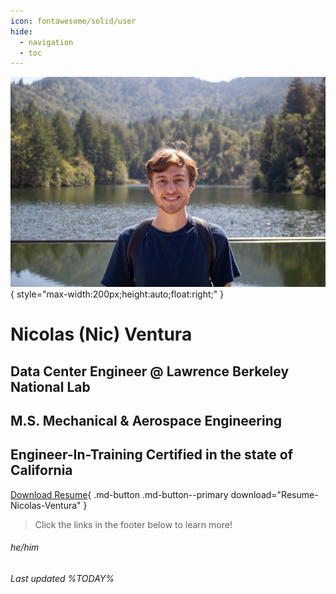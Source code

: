 ```yaml
---
icon: fontawesome/solid/user
hide:
  - navigation
  - toc
---
```


![Me](me.jpg){ style="max-width:200px;height:auto;float:right;" }

# Nicolas (Nic) Ventura

## Data Center Engineer @ Lawrence Berkeley National Lab

## M.S. Mechanical & Aerospace Engineering

## Engineer-In-Training Certified in the state of California

[Download Resume](Resume.pdf){ .md-button .md-button--primary download="Resume-Nicolas-Ventura" }

> Click the links in the footer below to learn more!

###### he/him

###### Last updated %TODAY%